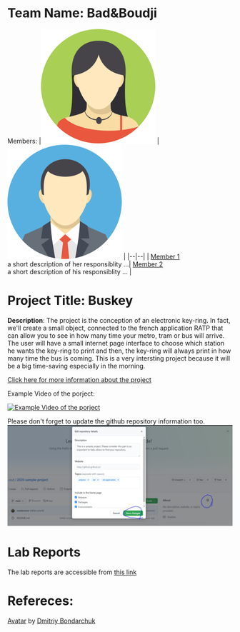 # Team Name: Bad&Boudji
Members: 
|![member1](assets/member1.webp?raw=true) |![member2](assets/member2.webp?raw=true)  |
|--|--|
|  [Member 1](https://github.com/EliseBoudj) <br> a short description of her responsiblity ...| [Member 2 ](https://github.com/LamJustine) <br> a short description of his responsiblity ... |



# Project Title: Buskey
 **Description**: The project is the conception of an electronic key-ring. In fact, we'll create a small object, connected to the french application RATP that can allow you to see in how many time your metro, tram or bus will arrive. The user will have a small internet page interface to choose which station he wants the key-ring to print and then, the key-ring will always print in how many time the bus is coming. This is a very intersting project because it will be a big time-saving especially in the morning.

[Click here for more information about the project](project) 

Example Video of the porject:

[![Example Video of the porject](https://img.youtube.com/vi/ucZl6vQ_8Uo/0.jpg)](https://www.youtube.com/watch?v=ucZl6vQ_8Uo)

Please don't forget to update the github repository information too. 
![Change Description of github repository](assets/change_description.png?raw=true)

# Lab Reports

The lab reports are accessible from [this link](lab)

# Refereces:
[Avatar](https://iconscout.com/icons/avatar) by [Dmitriy Bondarchuk](https://iconscout.com/contributors/dmitriy-bondarchuk)
